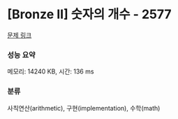# [Bronze II] 숫자의 개수 - 2577 

[문제 링크](https://www.acmicpc.net/problem/2577) 

### 성능 요약

메모리: 14240 KB, 시간: 136 ms

### 분류

사칙연산(arithmetic), 구현(implementation), 수학(math)


